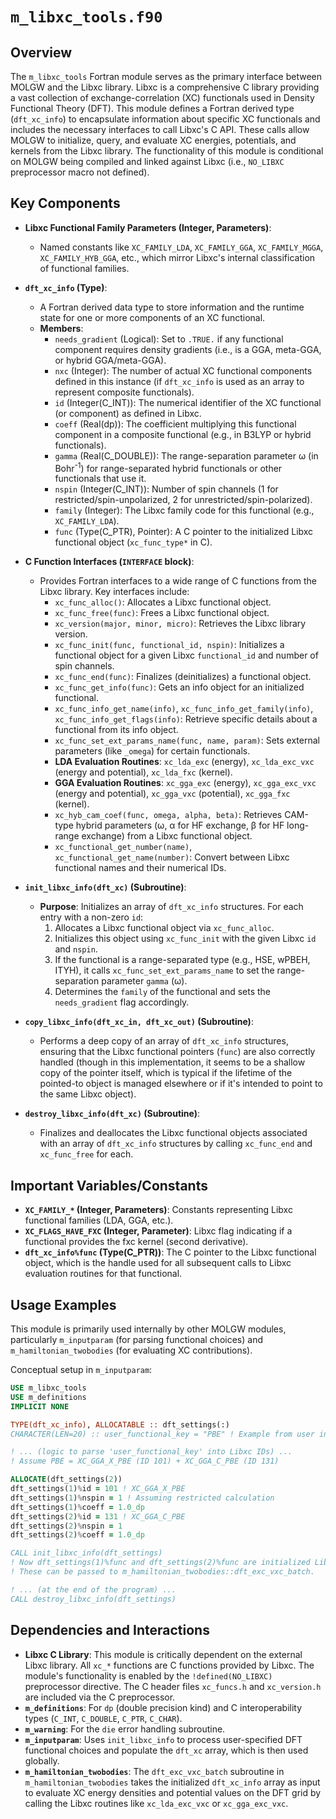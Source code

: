# `m_libxc_tools.f90`

## Overview

The `m_libxc_tools` Fortran module serves as the primary interface between MOLGW and the Libxc library. Libxc is a comprehensive C library providing a vast collection of exchange-correlation (XC) functionals used in Density Functional Theory (DFT). This module defines a Fortran derived type (`dft_xc_info`) to encapsulate information about specific XC functionals and includes the necessary interfaces to call Libxc's C API. These calls allow MOLGW to initialize, query, and evaluate XC energies, potentials, and kernels from the Libxc library. The functionality of this module is conditional on MOLGW being compiled and linked against Libxc (i.e., `NO_LIBXC` preprocessor macro not defined).

## Key Components

*   **Libxc Functional Family Parameters (Integer, Parameters)**:
    *   Named constants like `XC_FAMILY_LDA`, `XC_FAMILY_GGA`, `XC_FAMILY_MGGA`, `XC_FAMILY_HYB_GGA`, etc., which mirror Libxc's internal classification of functional families.

*   **`dft_xc_info` (Type)**:
    *   A Fortran derived data type to store information and the runtime state for one or more components of an XC functional.
    *   **Members**:
        *   `needs_gradient` (Logical): Set to `.TRUE.` if any functional component requires density gradients (i.e., is a GGA, meta-GGA, or hybrid GGA/meta-GGA).
        *   `nxc` (Integer): The number of actual XC functional components defined in this instance (if `dft_xc_info` is used as an array to represent composite functionals).
        *   `id` (Integer(C_INT)): The numerical identifier of the XC functional (or component) as defined in Libxc.
        *   `coeff` (Real(dp)): The coefficient multiplying this functional component in a composite functional (e.g., in B3LYP or hybrid functionals).
        *   `gamma` (Real(C_DOUBLE)): The range-separation parameter &omega; (in Bohr<sup>-1</sup>) for range-separated hybrid functionals or other functionals that use it.
        *   `nspin` (Integer(C_INT)): Number of spin channels (1 for restricted/spin-unpolarized, 2 for unrestricted/spin-polarized).
        *   `family` (Integer): The Libxc family code for this functional (e.g., `XC_FAMILY_LDA`).
        *   `func` (Type(C_PTR), Pointer): A C pointer to the initialized Libxc functional object (`xc_func_type*` in C).

*   **C Function Interfaces (`INTERFACE` block)**:
    *   Provides Fortran interfaces to a wide range of C functions from the Libxc library. Key interfaces include:
        *   `xc_func_alloc()`: Allocates a Libxc functional object.
        *   `xc_func_free(func)`: Frees a Libxc functional object.
        *   `xc_version(major, minor, micro)`: Retrieves the Libxc library version.
        *   `xc_func_init(func, functional_id, nspin)`: Initializes a functional object for a given Libxc `functional_id` and number of spin channels.
        *   `xc_func_end(func)`: Finalizes (deinitializes) a functional object.
        *   `xc_func_get_info(func)`: Gets an info object for an initialized functional.
        *   `xc_func_info_get_name(info)`, `xc_func_info_get_family(info)`, `xc_func_info_get_flags(info)`: Retrieve specific details about a functional from its info object.
        *   `xc_func_set_ext_params_name(func, name, param)`: Sets external parameters (like `_omega`) for certain functionals.
        *   **LDA Evaluation Routines**: `xc_lda_exc` (energy), `xc_lda_exc_vxc` (energy and potential), `xc_lda_fxc` (kernel).
        *   **GGA Evaluation Routines**: `xc_gga_exc` (energy), `xc_gga_exc_vxc` (energy and potential), `xc_gga_vxc` (potential), `xc_gga_fxc` (kernel).
        *   `xc_hyb_cam_coef(func, omega, alpha, beta)`: Retrieves CAM-type hybrid parameters (&omega;, &alpha; for HF exchange, &beta; for HF long-range exchange) from a Libxc functional object.
        *   `xc_functional_get_number(name)`, `xc_functional_get_name(number)`: Convert between Libxc functional names and their numerical IDs.

*   **`init_libxc_info(dft_xc)` (Subroutine)**:
    *   **Purpose**: Initializes an array of `dft_xc_info` structures. For each entry with a non-zero `id`:
        1.  Allocates a Libxc functional object via `xc_func_alloc`.
        2.  Initializes this object using `xc_func_init` with the given Libxc `id` and `nspin`.
        3.  If the functional is a range-separated type (e.g., HSE, wPBEH, ITYH), it calls `xc_func_set_ext_params_name` to set the range-separation parameter `gamma` (&omega;).
        4.  Determines the `family` of the functional and sets the `needs_gradient` flag accordingly.

*   **`copy_libxc_info(dft_xc_in, dft_xc_out)` (Subroutine)**:
    *   Performs a deep copy of an array of `dft_xc_info` structures, ensuring that the Libxc functional pointers (`func`) are also correctly handled (though in this implementation, it seems to be a shallow copy of the pointer itself, which is typical if the lifetime of the pointed-to object is managed elsewhere or if it's intended to point to the same Libxc object).

*   **`destroy_libxc_info(dft_xc)` (Subroutine)**:
    *   Finalizes and deallocates the Libxc functional objects associated with an array of `dft_xc_info` structures by calling `xc_func_end` and `xc_func_free` for each.

## Important Variables/Constants

*   **`XC_FAMILY_*` (Integer, Parameters)**: Constants representing Libxc functional families (LDA, GGA, etc.).
*   **`XC_FLAGS_HAVE_FXC` (Integer, Parameter)**: Libxc flag indicating if a functional provides the fxc kernel (second derivative).
*   **`dft_xc_info%func` (Type(C_PTR))**: The C pointer to the Libxc functional object, which is the handle used for all subsequent calls to Libxc evaluation routines for that functional.

## Usage Examples

This module is primarily used internally by other MOLGW modules, particularly `m_inputparam` (for parsing functional choices) and `m_hamiltonian_twobodies` (for evaluating XC contributions).

Conceptual setup in `m_inputparam`:
```fortran
USE m_libxc_tools
USE m_definitions
IMPLICIT NONE

TYPE(dft_xc_info), ALLOCATABLE :: dft_settings(:)
CHARACTER(LEN=20) :: user_functional_key = "PBE" ! Example from user input

! ... (logic to parse 'user_functional_key' into Libxc IDs) ...
! Assume PBE = XC_GGA_X_PBE (ID 101) + XC_GGA_C_PBE (ID 131)

ALLOCATE(dft_settings(2))
dft_settings(1)%id = 101 ! XC_GGA_X_PBE
dft_settings(1)%nspin = 1 ! Assuming restricted calculation
dft_settings(1)%coeff = 1.0_dp
dft_settings(2)%id = 131 ! XC_GGA_C_PBE
dft_settings(2)%nspin = 1
dft_settings(2)%coeff = 1.0_dp

CALL init_libxc_info(dft_settings) 
! Now dft_settings(1)%func and dft_settings(2)%func are initialized Libxc handles.
! These can be passed to m_hamiltonian_twobodies::dft_exc_vxc_batch.

! ... (at the end of the program) ...
CALL destroy_libxc_info(dft_settings)
```

## Dependencies and Interactions

*   **Libxc C Library**: This module is critically dependent on the external Libxc library. All `xc_*` functions are C functions provided by Libxc. The module's functionality is enabled by the `!defined(NO_LIBXC)` preprocessor directive. The C header files `xc_funcs.h` and `xc_version.h` are included via the C preprocessor.
*   **`m_definitions`**: For `dp` (double precision kind) and C interoperability types (`C_INT`, `C_DOUBLE`, `C_PTR`, `C_CHAR`).
*   **`m_warning`**: For the `die` error handling subroutine.
*   **`m_inputparam`**: Uses `init_libxc_info` to process user-specified DFT functional choices and populate the `dft_xc` array, which is then used globally.
*   **`m_hamiltonian_twobodies`**: The `dft_exc_vxc_batch` subroutine in `m_hamiltonian_twobodies` takes the initialized `dft_xc_info` array as input to evaluate XC energy densities and potential values on the DFT grid by calling the Libxc routines like `xc_lda_exc_vxc` or `xc_gga_exc_vxc`.
```
